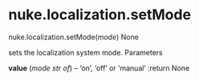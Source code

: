 # nuke.localization.setMode
nuke.localization.setMode(_mode_)  None

sets the localization system mode.
Parameters

**value** (_mode str of_) – ‘on’, ‘off’ or ‘manual’
:return None